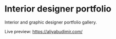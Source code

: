 # Interior designer portfolio

Interior and graphic designer portfolio gallery.

Live preview: https://aliyabudimir.com/
